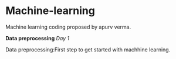 # Machine-learning
Machine learning coding proposed by apurv verma.

**Data preprocessing** *Day 1*  


Data preprocessing:First step to get started with machhine learning.

